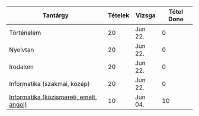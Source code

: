 Tantárgy | Tételek | Vizsga | Tétel Done
------------ | ------------ | ------------ | ------------
Történelem | 20 | Jun 22. | 0
Nyelvtan | 20 | Jun 22. | 0
Irodalom | 20 | Jun 22. | 0
Informatika (szakmai, közép) | 20 | Jun 22. | 0
[Informatika (közismereti, emelt, angol)](einfang) | 10 | Jun 04. | 10